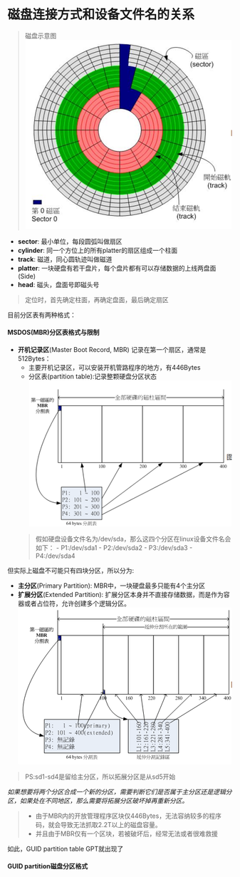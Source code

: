 # 磁盘连接方式和设备文件名的关系

> 磁盘示意图
![00](/img/04Chapter/Capture.PNG)
- __sector__:
最小单位，每段圆弧叫做扇区
- __cylinder__:
同一个方位上的所有platter的扇区组成一个柱面
- __track__:
磁道，同心圆轨迹叫做磁道
- __platter__:
一块硬盘有若干盘片，每个盘片都有可以存储数据的上线两盘面(Side)
- __head__:
磁头，盘面号即磁头号

> 定位时，首先确定柱面，再确定盘面，最后确定扇区

目前分区表有两种格式：
#### MSDOS(MBR)分区表格式与限制
- __开机记录区__(Master Boot Record, MBR)
记录在第一个扇区，通常是512Bytes：
    - 主要开机记录区，可以安装开机管路程序的地方，有446Bytes
    - 分区表(partition table):记录整颗硬盘分区状态
    ![01](/img/04Chapter/Capture2.PNG)
    >假如硬盘设备文件名为/dev/sda，那么这四个分区在linux设备文件名会如下：
        - P1:/dev/sda1
        - P2:/dev/sda2
        - P3:/dev/sda3
        - P4:/dev/sda4

但实际上磁盘不可能只有四块分区，所以分为:
- __主分区__(Primary Partition):
MBR中，一块硬盘最多只能有4个主分区
- __扩展分区__(Extended Partition):
扩展分区本身并不直接存储数据，而是作为容器或者占位符，允许创建多个逻辑分区。
![02](/img/04Chapter/Capture3.PNG)
> PS:sd1-sd4是留给主分区，所以拓展分区是从sd5开始

_如果想要将两个分区合成一个新的分区，需要判断它们是否属于主分区还是逻辑分区，如果处在不同地区，那么需要将拓展分区破坏掉再重新分区。_

> - 由于MBR内的开放管理程序区块仅446Bytes，无法容纳较多的程序码，就会导致无法抓取2.2T以上的磁盘容量。
> - 并且由于MBR仅有一个区块，若被破坏后，经常无法或者很难救援

如此，GUID partition table GPT就出现了

#### GUID partition磁盘分区格式
